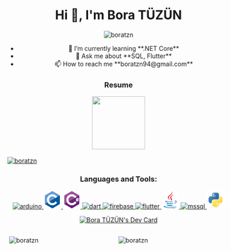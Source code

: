 <h1 align="center">Hi 👋, I'm Bora TÜZÜN</h1>

<p align="center"> <img src="https://komarev.com/ghpvc/?username=boratzn&label=Profile%20views&color=0e75b6&style=flat" alt="boratzn" /> </p>

<ul align="center">
<li>🌱 I’m currently learning **.NET Core**</li>
<li>💬 Ask me about **SQL, Flutter**</li>
<li>📫 How to reach me **boratzn94@gmail.com**</li>
</ul>
 
<p align="left">
<h3 align="center">Resume</h3>
<div align="center"> <img src="https://github.com/boratzn/Java_Camp/blob/main/resume.png" width="120" height="120">  </div>

<p align="left"> <a href="https://github.com/ryo-ma/github-profile-trophy"><img src="https://github-profile-trophy.vercel.app/?username=boratzn" alt="boratzn" /></a> </p>

<h3 align="center">Languages and Tools:</h3>
<p align="center">
 <a href="https://www.arduino.cc/" target="_blank" rel="noreferrer"> <img src="https://cdn.worldvectorlogo.com/logos/arduino-1.svg" alt="arduino" width="40" height="40"/> </a> <a href="https://www.cprogramming.com/" target="_blank" rel="noreferrer"> <img src="https://raw.githubusercontent.com/devicons/devicon/master/icons/c/c-original.svg" alt="c" width="40" height="40"/> </a> <a href="https://www.w3schools.com/cs/" target="_blank" rel="noreferrer"> <img src="https://raw.githubusercontent.com/devicons/devicon/master/icons/csharp/csharp-original.svg" alt="csharp" width="40" height="40"/> </a> <a href="https://dart.dev" target="_blank" rel="noreferrer"> <img src="https://www.vectorlogo.zone/logos/dartlang/dartlang-icon.svg" alt="dart" width="40" height="40"/> </a> <a href="https://firebase.google.com/" target="_blank" rel="noreferrer"> <img src="https://www.vectorlogo.zone/logos/firebase/firebase-icon.svg" alt="firebase" width="40" height="40"/> </a> <a href="https://flutter.dev" target="_blank" rel="noreferrer"> <img src="https://www.vectorlogo.zone/logos/flutterio/flutterio-icon.svg" alt="flutter" width="40" height="40"/> </a> <a href="https://www.java.com" target="_blank" rel="noreferrer"> <img src="https://raw.githubusercontent.com/devicons/devicon/master/icons/java/java-original.svg" alt="java" width="40" height="40"/> </a> <a href="https://www.microsoft.com/en-us/sql-server" target="_blank" rel="noreferrer"> <img src="https://www.svgrepo.com/show/303229/microsoft-sql-server-logo.svg" alt="mssql" width="40" height="40"/> </a> <a href="https://www.python.org" target="_blank" rel="noreferrer"> <img src="https://raw.githubusercontent.com/devicons/devicon/master/icons/python/python-original.svg" alt="python" width="40" height="40"/> </a>
</p>



<p align="center"> <a href="https://app.daily.dev/boratzn94"><img src="https://api.daily.dev/devcards/a3535b97e38a40e7ae2eb3480e0fb1ca.png?r=nlx" width="300" alt="Bora TÜZÜN's Dev Card"/></a> </p>
<p align="left">
 <div style="display: flex;">
  <div style="flex: 1;"> <p>&nbsp;<img align="center" src="https://github-readme-stats.vercel.app/api?username=boratzn&show_icons=true&locale=en" alt="boratzn" /> </p> </div>
  <div style="flex: 1;"> <p><img align="center" src="https://github-readme-streak-stats.herokuapp.com/?user=boratzn&" alt="boratzn" /></p> </div>
</div>
 




